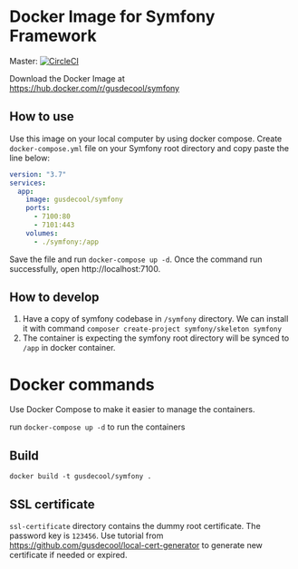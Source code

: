 # Docker Image for Symfony Framework

Master: [![CircleCI](https://circleci.com/gh/gusdecool/docker-symfony/tree/master.svg?style=svg)](https://circleci.com/gh/gusdecool/docker-symfony/tree/master)

Download the Docker Image at https://hub.docker.com/r/gusdecool/symfony

## How to use

Use this image on your local computer by using docker compose. Create `docker-compose.yml` file
on your Symfony root directory and copy paste the line below:

```yaml
version: "3.7"
services:
  app:
    image: gusdecool/symfony
    ports:
      - 7100:80
      - 7101:443
    volumes:
      - ./symfony:/app
```

Save the file and run `docker-compose up -d`. Once the command run successfully, open http://localhost:7100.

## How to develop

1. Have a copy of symfony codebase in `/symfony` directory. We can install it with command 
    `composer create-project symfony/skeleton symfony`
1. The container is expecting the symfony root directory will be synced to `/app` in docker container.

# Docker commands

Use Docker Compose to make it easier to manage the containers.

run `docker-compose up -d` to run the containers

## Build

```shell script
docker build -t gusdecool/symfony .
```

## SSL certificate

`ssl-certificate` directory contains the dummy root certificate. 
The password key is `123456`. Use tutorial from https://github.com/gusdecool/local-cert-generator
to generate new certificate if needed or expired.
